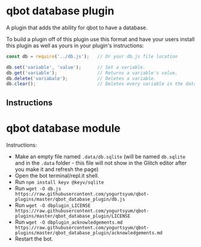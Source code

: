 # qbot database plugin
A plugin that adds the ability for qbot to have a database.

To build a plugin off of this plugin use this format and have your users install this plugin as well as yours in your plugin's instructions:

```js
const db = require('../db.js');   // Or your db.js file location

db.set('variable', 'value');      // Set a variable.
db.get('variable');               // Returns a variable's value.
db.delete('variabale');           // Deletes a variable.
db.clear();                       // Deletes every variable in the database.
```

## Instructions
# qbot database module
Instructions:
- Make an empty file named `.data/db.sqlite` (will be named `db.sqlite` and in the `.data` folder - this file will not show in the Glitch editor after you make it and refresh the page)
- Open the bot terminal/repl.it shell.
- Run `npm install keyv @keyv/sqlite`
- Run `wget -O db.js https://raw.githubusercontent.com/yogurtsyum/qbot-plugins/master/qbot_database_plugin/db.js`
- Run `wget -O dbplugin_LICENSE https://raw.githubusercontent.com/yogurtsyum/qbot-plugins/master/qbot_database_plugin/LICENSE`
- Run `wget -O dbplugin_acknowledgements.md https://raw.githubusercontent.com/yogurtsyum/qbot-plugins/master/qbot_database_plugin/acknowledgements.md`
- Restart the bot.
